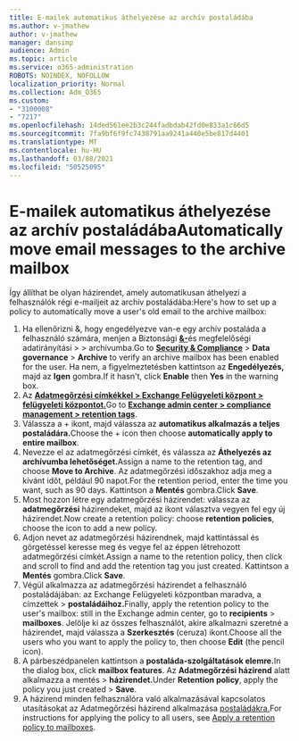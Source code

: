 ```yaml
---
title: E-mailek automatikus áthelyezése az archív postaládába
ms.author: v-jmathew
author: v-jmathew
manager: dansimp
audience: Admin
ms.topic: article
ms.service: o365-administration
ROBOTS: NOINDEX, NOFOLLOW
localization_priority: Normal
ms.collection: Adm_O365
ms.custom:
- "3100008"
- "7217"
ms.openlocfilehash: 14ded561ee2b3c244fadbdab42fd0e833a1c66d5
ms.sourcegitcommit: 7fa9bf6f9fc7438791aa9241a440e5be817d4401
ms.translationtype: MT
ms.contentlocale: hu-HU
ms.lasthandoff: 03/08/2021
ms.locfileid: "50525095"
---
```

# <a name="automatically-move-email-messages-to-the-archive-mailbox"></a><span data-ttu-id="18c44-102">E-mailek automatikus áthelyezése az archív postaládába</span><span class="sxs-lookup"><span data-stu-id="18c44-102">Automatically move email messages to the archive mailbox</span></span>

<span data-ttu-id="18c44-103">Így állíthat be olyan házirendet, amely automatikusan áthelyezi a felhasználók régi e-mailjeit az archív postaládába:</span><span class="sxs-lookup"><span data-stu-id="18c44-103">Here's how to set up a policy to automatically move a user's old email to the archive mailbox:</span></span>

1. <span data-ttu-id="18c44-104">Ha ellenőrizni &, hogy engedélyezve van-e egy archív postaláda a felhasználó számára, menjen a Biztonsági [**&-**](https://go.microsoft.com/fwlink/p/?linkid=2077143)és megfelelőségi adatirányítási  >    >   archívumba.</span><span class="sxs-lookup"><span data-stu-id="18c44-104">Go to [**Security & Compliance**](https://go.microsoft.com/fwlink/p/?linkid=2077143) > **Data governance** > **Archive** to verify an archive mailbox has been enabled for the user.</span></span> <span data-ttu-id="18c44-105">Ha nem, a figyelmeztetésben kattintson az **Engedélyezés,** majd az **Igen** gombra.</span><span class="sxs-lookup"><span data-stu-id="18c44-105">If it hasn't, click **Enable** then **Yes** in the warning box.</span></span>
2. <span data-ttu-id="18c44-106">Az [**Adatmegőrzési címkékkel > Exchange Felügyeleti központ > felügyeleti központot.**](https://go.microsoft.com/fwlink/?linkid=2059104)</span><span class="sxs-lookup"><span data-stu-id="18c44-106">Go to [**Exchange admin center > compliance management > retention tags**](https://go.microsoft.com/fwlink/?linkid=2059104).</span></span>
3. <span data-ttu-id="18c44-107">Válassza a + ikont, majd válassza az **automatikus alkalmazás a teljes postaládára.**</span><span class="sxs-lookup"><span data-stu-id="18c44-107">Choose the + icon then choose **automatically apply to entire mailbox**.</span></span>
4. <span data-ttu-id="18c44-108">Nevezze el az adatmegőrzési címkét, és válassza az **Áthelyezés az archívumba lehetőséget.**</span><span class="sxs-lookup"><span data-stu-id="18c44-108">Assign a name to the retention tag, and choose **Move to Archive**.</span></span> <span data-ttu-id="18c44-109">Az adatmegőrzési időszakhoz adja meg a kívánt időt, például 90 napot.</span><span class="sxs-lookup"><span data-stu-id="18c44-109">For the retention period, enter the time you want, such as 90 days.</span></span> <span data-ttu-id="18c44-110">Kattintson a **Mentés** gombra.</span><span class="sxs-lookup"><span data-stu-id="18c44-110">Click **Save**.</span></span>
5. <span data-ttu-id="18c44-111">Most hozzon létre egy adatmegőrzési házirendet: válassza az **adatmegőrzési** házirendeket, majd az ikont választva vegyen fel egy új házirendet.</span><span class="sxs-lookup"><span data-stu-id="18c44-111">Now create a retention policy: choose **retention policies**, choose the icon to add a new policy.</span></span>
6. <span data-ttu-id="18c44-112">Adjon nevet az adatmegőrzési házirendnek, majd kattintással és görgetéssel keresse meg és vegye fel az éppen létrehozott adatmegőrzési címkét.</span><span class="sxs-lookup"><span data-stu-id="18c44-112">Assign a name to the retention policy, then click and scroll to find and add the retention tag you just created.</span></span> <span data-ttu-id="18c44-113">Kattintson a **Mentés** gombra.</span><span class="sxs-lookup"><span data-stu-id="18c44-113">Click **Save**.</span></span>
7. <span data-ttu-id="18c44-114">Végül alkalmazza az adatmegőrzési házirendet a felhasználó postaládájában: az Exchange Felügyeleti központban maradva, a címzettek  >  **postaládáihoz.**</span><span class="sxs-lookup"><span data-stu-id="18c44-114">Finally, apply the retention policy to the user's mailbox: still in the Exchange admin center, go to **recipients** > **mailboxes**.</span></span> <span data-ttu-id="18c44-115">Jelölje ki az összes felhasználót, akire alkalmazni szeretné a házirendet, majd válassza a **Szerkesztés** (ceruza) ikont.</span><span class="sxs-lookup"><span data-stu-id="18c44-115">Choose all the users who you want to apply the policy to, then choose **Edit** (the pencil icon).</span></span>
8. <span data-ttu-id="18c44-116">A párbeszédpanelen kattintson a **postaláda-szolgáltatások elemre.**</span><span class="sxs-lookup"><span data-stu-id="18c44-116">In the dialog box, click **mailbox features**.</span></span> <span data-ttu-id="18c44-117">Az **Adatmegőrzési házirend** alatt alkalmazza a mentés > **házirendet.**</span><span class="sxs-lookup"><span data-stu-id="18c44-117">Under **Retention policy**, apply the policy you just created > **Save**.</span></span>
9. <span data-ttu-id="18c44-118">A házirend minden felhasználóra való alkalmazásával kapcsolatos utasításokat az Adatmegőrzési házirend alkalmazása [postaládákra.](https://docs.microsoft.com/exchange/security-and-compliance/messaging-records-management/apply-retention-policy)</span><span class="sxs-lookup"><span data-stu-id="18c44-118">For instructions for applying the policy to all users, see [Apply a retention policy to mailboxes](https://docs.microsoft.com/exchange/security-and-compliance/messaging-records-management/apply-retention-policy).</span></span>
